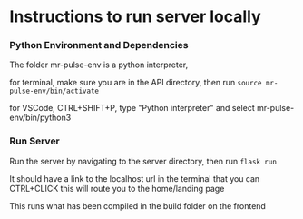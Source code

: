 # Instructions to run server locally


### Python Environment and Dependencies

The folder mr-pulse-env is a python interpreter,

for terminal, make sure you are in the API directory, then run 
`source mr-pulse-env/bin/activate`

for VSCode, CTRL+SHIFT+P, type "Python interpreter" and select mr-pulse-env/bin/python3


### Run Server

Run the server by navigating to the server directory, then run
`flask run`

It should have a link to the localhost url in the terminal that you can CTRL+CLICK
this will route you to the home/landing page

This runs what has been compiled in the build folder on the frontend
